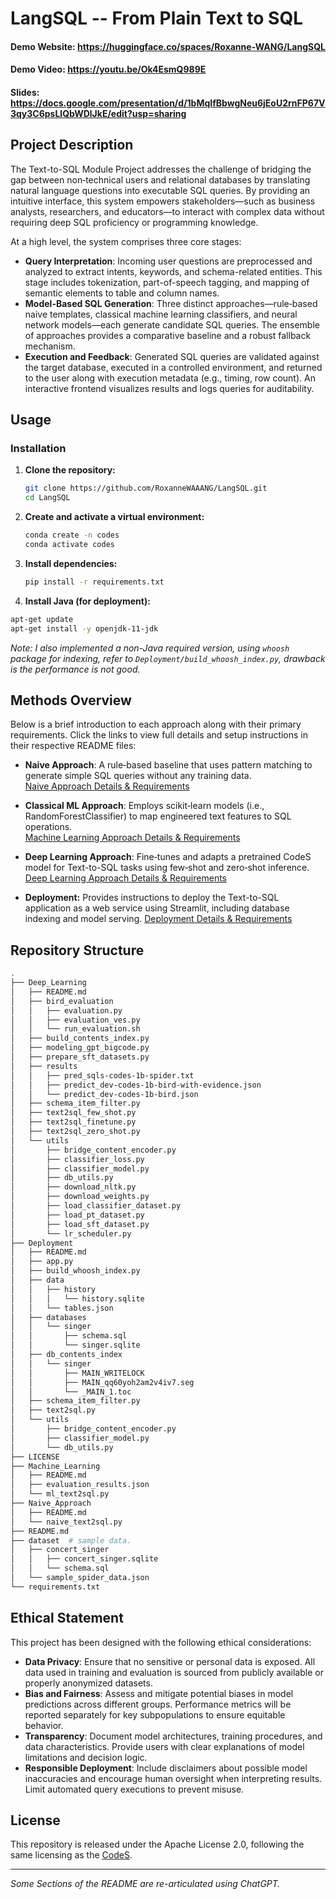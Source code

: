 # LangSQL -- From Plain Text to SQL

#### Demo Website: https://huggingface.co/spaces/Roxanne-WANG/LangSQL
#### Demo Video: https://youtu.be/Ok4EsmQ989E
#### Slides: https://docs.google.com/presentation/d/1bMqIfBbwgNeu6jEoU2rnFP67V3qy3C6psLlQbWDlJkE/edit?usp=sharing

## Project Description
The Text-to-SQL Module Project addresses the challenge of bridging the gap between non‑technical users and relational databases by translating natural language questions into executable SQL queries. By providing an intuitive interface, this system empowers stakeholders—such as business analysts, researchers, and educators—to interact with complex data without requiring deep SQL proficiency or programming knowledge.

At a high level, the system comprises three core stages:

- **Query Interpretation**: Incoming user questions are preprocessed and analyzed to extract intents, keywords, and schema-related entities. This stage includes tokenization, part-of-speech tagging, and mapping of semantic elements to table and column names.
- **Model-Based SQL Generation**: Three distinct approaches—rule‑based naive templates, classical machine learning classifiers, and neural network models—each generate candidate SQL queries. The ensemble of approaches provides a comparative baseline and a robust fallback mechanism.
- **Execution and Feedback**: Generated SQL queries are validated against the target database, executed in a controlled environment, and returned to the user along with execution metadata (e.g., timing, row count). An interactive frontend visualizes results and logs queries for auditability.

## Usage
### Installation
1. **Clone the repository:**
   ```bash
   git clone https://github.com/RoxanneWAAANG/LangSQL.git
   cd LangSQL
   ```
2. **Create and activate a virtual environment:**
   ```bash
   conda create -n codes
   conda activate codes
   ```
3. **Install dependencies:**
   ```bash
   pip install -r requirements.txt
   ```
4. **Install Java (for deployment):**
  ```bash
  apt-get update
  apt-get install -y openjdk-11-jdk
  ```
*Note: I also implemented a non-Java required version, using `whoosh` package for indexing, refer to `Deployment/build_whoosh_index.py`, drawback is the performance is not good.*

## Methods Overview

Below is a brief introduction to each approach along with their primary requirements. Click the links to view full details and setup instructions in their respective README files:

- **Naive Approach**: A rule‑based baseline that uses pattern matching to generate simple SQL queries without any training data.  
  [Naive Approach Details & Requirements](https://github.com/RoxanneWAAANG/LangSQL/blob/main/Naive_Approach/README.md)

- **Classical ML Approach**: Employs scikit‑learn models (i.e., RandomForestClassifier) to map engineered text features to SQL operations.  
  [Machine Learning Approach Details & Requirements](https://github.com/RoxanneWAAANG/LangSQL/blob/main/Machine_Learning/README.md)

- **Deep Learning Approach**: Fine‑tunes and adapts a pretrained CodeS model for Text-to-SQL tasks using few‑shot and zero‑shot inference.  
  [Deep Learning Approach Details & Requirements](https://github.com/RoxanneWAAANG/LangSQL/tree/main/Deep_Learning)

- **Deployment:** Provides instructions to deploy the Text-to-SQL application as a web service using Streamlit, including database indexing and model serving.
  [Deployment Details & Requirements](https://github.com/RoxanneWAAANG/LangSQL/blob/main/Deployment/README.md)


## Repository Structure

```sh
.
├── Deep_Learning
│   ├── README.md
│   ├── bird_evaluation
│   │   ├── evaluation.py
│   │   ├── evaluation_ves.py
│   │   └── run_evaluation.sh
│   ├── build_contents_index.py
│   ├── modeling_gpt_bigcode.py
│   ├── prepare_sft_datasets.py
│   ├── results
│   │   ├── pred_sqls-codes-1b-spider.txt
│   │   ├── predict_dev-codes-1b-bird-with-evidence.json
│   │   └── predict_dev-codes-1b-bird.json
│   ├── schema_item_filter.py
│   ├── text2sql_few_shot.py
│   ├── text2sql_finetune.py
│   ├── text2sql_zero_shot.py
│   └── utils
│       ├── bridge_content_encoder.py
│       ├── classifier_loss.py
│       ├── classifier_model.py
│       ├── db_utils.py
│       ├── download_nltk.py
│       ├── download_weights.py
│       ├── load_classifier_dataset.py
│       ├── load_pt_dataset.py
│       ├── load_sft_dataset.py
│       └── lr_scheduler.py
├── Deployment
│   ├── README.md
│   ├── app.py
│   ├── build_whoosh_index.py
│   ├── data
│   │   ├── history
│   │   │   └── history.sqlite
│   │   └── tables.json
│   ├── databases
│   │   └── singer
│   │       ├── schema.sql
│   │       └── singer.sqlite
│   ├── db_contents_index
│   │   └── singer
│   │       ├── MAIN_WRITELOCK
│   │       ├── MAIN_qq60yoh2am2v4iv7.seg
│   │       └── _MAIN_1.toc
│   ├── schema_item_filter.py
│   ├── text2sql.py
│   └── utils
│       ├── bridge_content_encoder.py
│       ├── classifier_model.py
│       └── db_utils.py
├── LICENSE
├── Machine_Learning
│   ├── README.md
│   ├── evaluation_results.json
│   └── ml_text2sql.py
├── Naive_Approach
│   ├── README.md
│   └── naive_text2sql.py
├── README.md
├── dataset  # sample data.
│   ├── concert_singer
│   │   ├── concert_singer.sqlite
│   │   └── schema.sql
│   └── sample_spider_data.json
└── requirements.txt
```

## Ethical Statement

This project has been designed with the following ethical considerations:

- **Data Privacy**: Ensure that no sensitive or personal data is exposed. All data used in training and evaluation is sourced from publicly available or properly anonymized datasets.
- **Bias and Fairness**: Assess and mitigate potential biases in model predictions across different groups. Performance metrics will be reported separately for key subpopulations to ensure equitable behavior.
- **Transparency**: Document model architectures, training procedures, and data characteristics. Provide users with clear explanations of model limitations and decision logic.
- **Responsible Deployment**: Include disclaimers about possible model inaccuracies and encourage human oversight when interpreting results. Limit automated query executions to prevent misuse.

## License

This repository is released under the Apache License 2.0, following the same licensing as the [CodeS](https://arxiv.org/abs/2402.16347).

--- 
_Some Sections of the README are re-articulated using ChatGPT._

